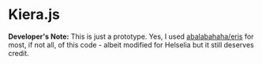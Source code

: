 # Kiera.js

**Developer's Note:** This is just a prototype. Yes, I used [abalabahaha/eris](https://github.com/abalabahaha/eris) for most, if not all, of this code - albeit modified for Helselia but it still deserves credit.
